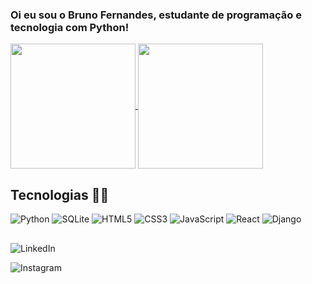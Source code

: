 ### Oi eu sou o Bruno Fernandes, estudante de programação e tecnologia com Python! 

<a href="https://github.com/anuraghazra/github-readme-stats">
  <img height=200 align="center" src="https://github-readme-stats.vercel.app/api?username=xBrunodevx&show_icons=true&theme=radical" />
</a>
<a href="https://github.com/xBrunodevx/convoychat">
  <img height=200 align="center" src="https://github-readme-stats.vercel.app/api/top-langs?username=xBrunodevx&layout=compact&langs&theme=radical" />
</a>

## Tecnologias 👨‍💻

<a href="https://www.python.org" target="_blank" style="text-decoration: none;">
  <img src="https://img.shields.io/badge/Python-3776AB?style=for-the-badge&logo=python&logoColor=white" alt="Python">
<a href="https://www.sqlite.org/" target="_blank" style="text-decoration: none;">
  <img src="https://img.shields.io/badge/SQLite-07405E?style=for-the-badge&logo=sqlite&logoColor=white" alt="SQLite">
<a href="https://www.w3.org/html/" target="_blank" style="text-decoration: none;">
  <img src="https://img.shields.io/badge/HTML5-E34F26?style=for-the-badge&logo=html5&logoColor=white" alt="HTML5">
<a href="https://www.w3schools.com/css/" target="_blank" style="text-decoration: none;">
  <img src="https://img.shields.io/badge/CSS3-1572B6?style=for-the-badge&logo=css3&logoColor=white" alt="CSS3">
<a href="https://developer.mozilla.org/en-US/docs/Web/JavaScript" target="_blank" style="text-decoration: none;">
  <img src="https://img.shields.io/badge/JavaScript-F7DF1E?style=for-the-badge&logo=javascript&logoColor=black" alt="JavaScript">
<a href="https://reactjs.org/" target="_blank" style="text-decoration: none;">
  <img src="https://img.shields.io/badge/React-61DAFB?style=for-the-badge&logo=react&logoColor=black" alt="React">
<a href="https://www.djangoproject.com/" target="_blank" style="text-decoration: none;">
  <img src="https://img.shields.io/badge/Django-092E20?style=for-the-badge&logo=django&logoColor=white" alt="Django">


##
<div>
<p href="https://www.linkedin.com/in/SEU_USUARIO_AQUI/" target="_blank" style="text-decoration: none;">
  <img src="https://img.shields.io/badge/-LinkedIn-0077B5?style=for-the-badge&logo=linkedin&logoColor=white" alt="LinkedIn">

<p href="https://www.instagram.com/SEU_USUARIO_AQUI/" target="_blank" style="text-decoration: none;">
  <img src="https://img.shields.io/badge/-Instagram-E4405F?style=for-the-badge&logo=instagram&logoColor=white" alt="Instagram">
</div>
